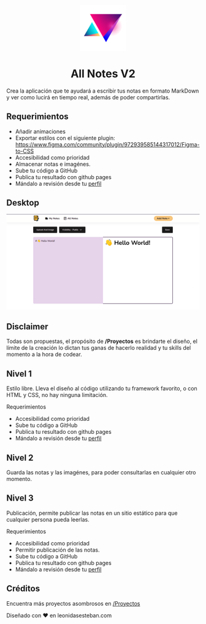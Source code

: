 <div align="center">
<img width="120px"  src="https://raw.githubusercontent.com/no-te-rindas/logo/main/Logo/LeonidasEsteban-destello-envolvente-cuadrada.png" />
</div>

<h1 align="center">
All Notes V2
</h1>

Crea la aplicación que te ayudará a escribir tus notas en formato MarkDown y ver como lucirá en tiempo real, además de poder compartirlas.

## Requerimientos

- Añadir animaciones
- Exportar estilos con el siguiente plugin: https://www.figma.com/community/plugin/972939585144317012/Figma-to-CSS
- Accesibilidad como prioridad
- Almacenar notas e imagénes.
- Sube tu código a GitHub
- Publica tu resultado con github pages
- Mándalo a revisión desde tu [perfil](https://leonidasesteban.com/estudiante)

## Desktop

![scrennshot](/src/assets/images/design1.png)

## Disclaimer

Todas son propuestas, el propósito de **/Proyectos** es brindarte el diseño, el límite de la creación lo dictan tus ganas de hacerlo realidad y tu skills del momento a la hora de codear.

## Nivel 1

Estilo libre. Lleva el diseño al código utilizando tu framework favorito, o con HTML y CSS, no hay ninguna limitación.

Requerimientos

- Accesibilidad como prioridad
- Sube tu código a GitHub
- Publica tu resultado con github pages
- Mándalo a revisión desde tu [perfil](https://leonidasesteban.com/estudiante)

## Nivel 2

Guarda las notas y las imagénes, para poder consultarlas en cualquier otro momento.

## Nivel 3

Publicación, permite publicar las notas en un sitio estático para que cualquier persona pueda leerlas.

Requerimientos

- Accesibilidad como prioridad
- Permitir publicación de las notas.
- Sube tu código a GitHub
- Publica tu resultado con github pages
- Mándalo a revisión desde tu [perfil](https://leonidasesteban.com/estudiante)

<!-- ## Overview

![scrennshot](/public/design/design1.png)
![scrennshot](/public/design/design2.png)
![scrennshot](/public/design/design3.png)
![scrennshot](/public/design/design4.png) -->

## Créditos

Encuentra más proyectos asombrosos en [/Proyectos](https://leonidasesteban.com/proyectos)

Diseñado con ♥️ en leonidasesteban.com
